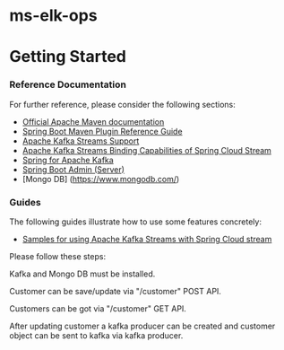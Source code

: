 # ms-elk-ops

# Getting Started

### Reference Documentation
For further reference, please consider the following sections:

* [Official Apache Maven documentation](https://maven.apache.org/guides/index.html)
* [Spring Boot Maven Plugin Reference Guide](https://docs.spring.io/spring-boot/docs/2.2.2.RELEASE/maven-plugin/)
* [Apache Kafka Streams Support](https://docs.spring.io/spring-kafka/docs/current/reference/html/_reference.html#kafka-streams)
* [Apache Kafka Streams Binding Capabilities of Spring Cloud Stream](https://docs.spring.io/spring-cloud-stream/docs/current/reference/htmlsingle/#_kafka_streams_binding_capabilities_of_spring_cloud_stream)
* [Spring for Apache Kafka](https://docs.spring.io/spring-boot/docs/2.2.2.RELEASE/reference/htmlsingle/#boot-features-kafka)
* [Spring Boot Admin (Server)](https://codecentric.github.io/spring-boot-admin/current/#getting-started)
* [Mongo DB] (https://www.mongodb.com/)

### Guides
The following guides illustrate how to use some features concretely:

* [Samples for using Apache Kafka Streams with Spring Cloud stream](https://github.com/spring-cloud/spring-cloud-stream-samples/tree/master/kafka-streams-samples)

Please follow these steps:

Kafka and Mongo DB must be installed.

Customer can be save/update via "/customer" POST API.

Customers can be got via "/customer" GET API.

After updating customer a kafka producer can be created and customer object can be sent to kafka via kafka producer.
